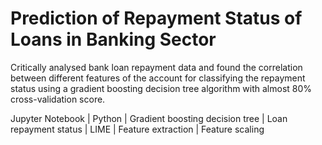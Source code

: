 # Prediction of Repayment Status of Loans in Banking Sector

Critically analysed bank loan repayment data and found the correlation between different features of the account for classifying the repayment status using a gradient boosting decision tree algorithm with almost 80\% cross-validation score.

Jupyter Notebook | Python | Gradient boosting decision tree | Loan repayment status | LIME | Feature extraction | Feature scaling
